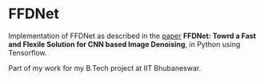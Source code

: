# FFDNet

Implementation of FFDNet as described in the [paper](https://arxiv.org/abs/1710.04026) **FFDNet: Towrd a Fast and Flexile Solution for CNN based Image Denoising**, in Python using Tensorflow.

Part of my work for my B.Tech project at IIT Bhubaneswar.
